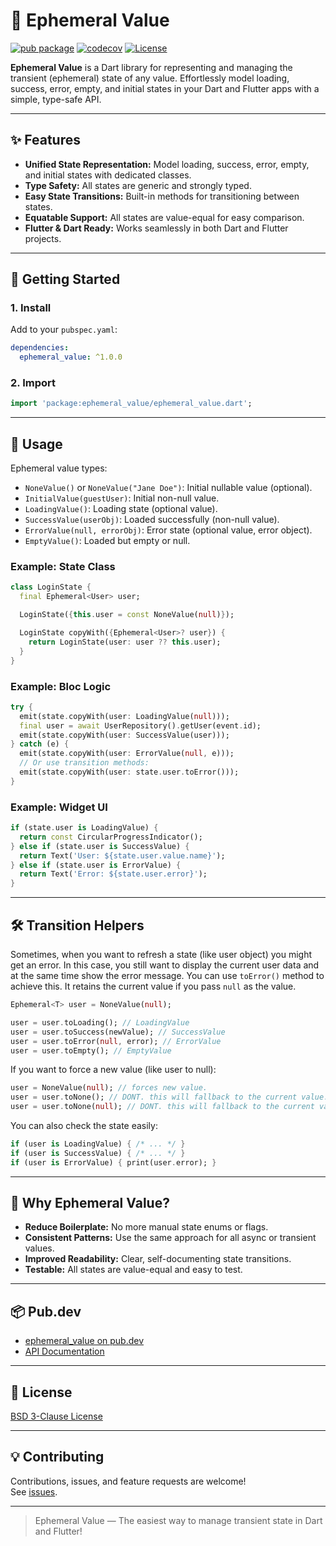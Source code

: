 # 🌟 Ephemeral Value

[![pub package](https://img.shields.io/pub/v/ephemeral_value.svg)](https://pub.dev/packages/ephemeral_value)
[![codecov](https://codecov.io/gh/xamantra/ephemeral_value/branch/dev/graph/badge.svg?token=UDJ7RRLSZI)](https://codecov.io/gh/xamantra/ephemeral_value)
[![License](https://img.shields.io/github/license/xamantra/ephemeral_value)](https://github.com/xamantra/ephemeral_value/blob/main/LICENSE)

<!-- [![GitHub stars](https://img.shields.io/github/stars/xamantra/ephemeral_value.svg?style=social)](https://github.com/xamantra/ephemeral_value) -->

**Ephemeral Value** is a Dart library for representing and managing the
transient (ephemeral) state of any value. Effortlessly model loading, success,
error, empty, and initial states in your Dart and Flutter apps with a simple,
type-safe API.

---

## ✨ Features

- **Unified State Representation:** Model loading, success, error, empty, and
  initial states with dedicated classes.
- **Type Safety:** All states are generic and strongly typed.
- **Easy State Transitions:** Built-in methods for transitioning between states.
- **Equatable Support:** All states are value-equal for easy comparison.
- **Flutter & Dart Ready:** Works seamlessly in both Dart and Flutter projects.

---

## 🚀 Getting Started

### 1. Install

Add to your `pubspec.yaml`:

```yaml
dependencies:
  ephemeral_value: ^1.0.0
```

### 2. Import

```dart
import 'package:ephemeral_value/ephemeral_value.dart';
```

---

## 🧩 Usage

Ephemeral value types:

- `NoneValue()` or `NoneValue("Jane Doe")`: Initial nullable value (optional).
- `InitialValue(guestUser)`: Initial non-null value.
- `LoadingValue()`: Loading state (optional value).
- `SuccessValue(userObj)`: Loaded successfully (non-null value).
- `ErrorValue(null, errorObj)`: Error state (optional value, error object).
- `EmptyValue()`: Loaded but empty or null.

### Example: State Class

```dart
class LoginState {
  final Ephemeral<User> user;

  LoginState({this.user = const NoneValue(null)});

  LoginState copyWith({Ephemeral<User>? user}) {
    return LoginState(user: user ?? this.user);
  }
}
```

### Example: Bloc Logic

```dart
try {
  emit(state.copyWith(user: LoadingValue(null)));
  final user = await UserRepository().getUser(event.id);
  emit(state.copyWith(user: SuccessValue(user)));
} catch (e) {
  emit(state.copyWith(user: ErrorValue(null, e)));
  // Or use transition methods:
  emit(state.copyWith(user: state.user.toError()));
}
```

### Example: Widget UI

```dart
if (state.user is LoadingValue) {
  return const CircularProgressIndicator();
} else if (state.user is SuccessValue) {
  return Text('User: ${state.user.value.name}');
} else if (state.user is ErrorValue) {
  return Text('Error: ${state.user.error}');
}
```

---

## 🛠️ Transition Helpers

Sometimes, when you want to refresh a state (like user object) you might get an
error. In this case, you still want to display the current user data and at the
same time show the error message. You can use `toError()` method to achieve
this. It retains the current value if you pass `null` as the value.

```dart
Ephemeral<T> user = NoneValue(null);

user = user.toLoading(); // LoadingValue
user = user.toSuccess(newValue); // SuccessValue
user = user.toError(null, error); // ErrorValue
user = user.toEmpty(); // EmptyValue
```

If you want to force a new value (like user to null):

```dart
user = NoneValue(null); // forces new value.
user = user.toNone(); // DONT. this will fallback to the current value.
user = user.toNone(null); // DONT. this will fallback to the current value.
```

You can also check the state easily:

```dart
if (user is LoadingValue) { /* ... */ }
if (user is SuccessValue) { /* ... */ }
if (user is ErrorValue) { print(user.error); }
```

---

## 🤔 Why Ephemeral Value?

- **Reduce Boilerplate:** No more manual state enums or flags.
- **Consistent Patterns:** Use the same approach for all async or transient
  values.
- **Improved Readability:** Clear, self-documenting state transitions.
- **Testable:** All states are value-equal and easy to test.

---

## 📦 Pub.dev

- [ephemeral_value on pub.dev](https://pub.dev/packages/ephemeral_value)
- [API Documentation](https://pub.dev/documentation/ephemeral_value/latest/)

---

## 📝 License

[BSD 3-Clause License](https://github.com/xamantra/ephemeral_value/blob/main/LICENSE)

---

## 💡 Contributing

Contributions, issues, and feature requests are welcome!\
See [issues](https://github.com/xamantra/ephemeral_value/issues).

---

> Ephemeral Value — The easiest way to manage transient state in Dart and
> Flutter!
